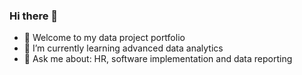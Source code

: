 ### Hi there 👋
- 🔭 Welcome to my data project portfolio
- 🌱 I’m currently learning advanced data analytics
- 💬 Ask me about: HR, software implementation and data reporting
